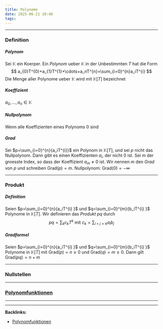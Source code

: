 ```yaml
---
title: Polynome
date: 2025-06-21 10:48
tags: 
---
```


----

### Definition 

##### Polynom 
Sei $\mathbb{K}$ ein Koerper. Ein *Polynom* ueber $\mathbb{K}$ in der Unbestimmten $T$ hat die Form
$$
    a_{0}T^{0}+a_{1}T^{1}+\cdots+a_nT^{n}=\sum_{i=0}^{n}a_iT^{i}     
$$
Die Menge aller Polynome ueber $\mathbb{K}$ wird mit $\mathbb{K}[T]$ bezeichnet

##### Koeffizient
$a_{0},\ldots ,a_n\in \mathbb{K}$

##### Nullpolynom
Wenn alle Koeffizienten eines Polynoms $0$ sind

##### Grad
Sei $p=\sum_{i=0}^{n}{a_iT^{i}}$ ein Polynom in $\mathbb{K}[T]$, und sei $p$ nicht das Nullpolynom. 
Dann gibt es einen Koeffizienten $a_i$, der nicht $0$ ist. Sei $m$ der groesste Index, so dass der Koeffizient 
$a_m\neq 0$ ist. Wir nennen $m$ den *Grad* von $p$ und schreiben $\text{Grad}(p)=m$.
Nullpolynom: $\text{Grad(0)}=-\infty$

---

### Produkt
##### Definition
Seien $p=\sum_{i=0}^{n}{a_iT^{i} }$ und $q=\sum_{i=0}^{m}{b_iT^{i} }$ Polynome in $\mathbb{K}[T]$. Wir 
definieren das *Produkt* $pq$ durch 
$$
  pq=\sum_{k}c_kT^{k} \text{ mit } c_k=\sum_{i+j=k}{a_ib_j} 
$$

##### Gradformel 
Seien $p=\sum_{i=0}^{n}{a_iT^{i} }$ und $q=\sum_{i=0}^{m}{b_iT^{i} }$ Polynome in $\mathbb{K}[T]$ mit $\text{Grad}(p)=n\ge 0$ und 
$\text{Grad}(q)=m\ge 0$. Dann gilt $\text{Grad}(pq)=n+m$

---

### Nullstellen

---

### [Polynomfunktionen](polynomfunktionen)




----

----
**Backlinks:**
- [Polynomfunktionen](/polynomfunktionen)
